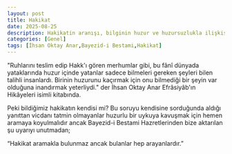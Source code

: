```yaml
---
layout: post
title: Hakikat
date: 2025-08-25
description: Hakikatin aranışı, bilginin huzur ve huzursuzlukla ilişkisi, İhsan Oktay Anar ve Bayezid-i Bestami’nin sözleri üzerinden düşünülüyor.
categories: [Genel]
tags: [İhsan Oktay Anar,Bayezid-i Bestami,Hakikat]
---
```


"Ruhlarını teslim edip Hakk'ı gören merhumlar gibi, bu fânî dünyada yataklarında huzur içinde yatanlar sadece bilmeleri gereken şeyleri bilen talihli insanlardı. Birinin huzurunu kaçırmak için onu bilmediği bir şeyin var olduğuna inandırmak yeterliydi." der İhsan Oktay Anar Efrâsiyâb'ın Hikâyeleri isimli kitabında.

Peki bildiğimiz hakikatın kendisi mi? Bu soruyu kendisine sorduğunda aldığı yanıttan vicdanı tatmin olmayanlar huzurlu bir uykuya kavuşmak için hemen aramaya koyulmalıdır ancak Bayezid-i Bestami Hazretlerinden bize aktarılan şu uyarıyı unutmadan;

 “Hakikat aramakla bulunmaz ancak bulanlar hep arayanlardır.”
